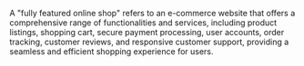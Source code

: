 A "fully featured online shop" refers to an e-commerce website that offers a comprehensive range of functionalities and services, including product listings, shopping cart, secure payment processing, user accounts, order tracking, customer reviews, and responsive customer support, providing a seamless and efficient shopping experience for users.
